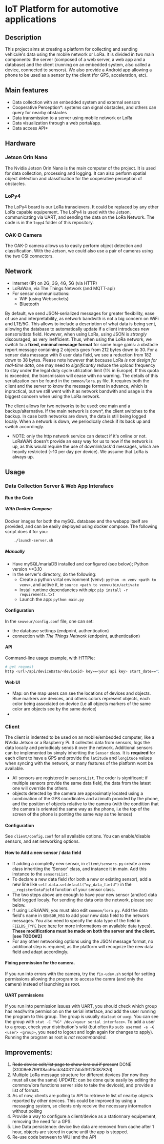 # IoT Platform for automotive applications

## Description
This project aims at creating a platform for collecting and sending vehicule's data using the mobile network or LoRa. It is divided in two main components: the server (composed of a web server, a web app and a database) and the client (running on an embedded system, also called a device, connected to sensors).
We also provide a Android app allowing a phone to be used as a sensor by the client (for GPS, acceleration, etc).

## Main features
- Data collection with an embedded system and external sensors
- Cooperative Perception*: systems can signal obstacles, and others can query for nearby obstacles
- Data transmission to a server using mobile network or LoRa
- Data visualization through a web portal/app.
- Data access API*

## Hardware

### Jetson Orin Nano
The Nvidia Jetson Orin Nano is the main computer of the project. It is used for data collection, processing and logging. It can also perform spatial object detection and classification for the cooperative perception of obstacles.

### LoPy4
The LoPy4 board is our LoRa transcievers. It could be replaced by any other LoRa capable equipement.
The LoPy4 is used with the Jetson, communicating via UART, and sending the data on the LoRa Network. The code is in the `lopy4` folder of this repository.

### OAK-D Camera 
The OAK-D camera allows us to easily perform object detection and classification. With the Jetson, we could also use a pair of cameras using the two CSI connectors.

## Network

- Internet (IP) on 2G, 3G, 4G, 5G (via HTTP)
- LoRaWan,  via The Things Network (and MQTT-api)
- For sensor communications:
    - WiF (using Websockets)
    - Bluetooth

By default, we send JSON-serialized messages for greater flexibility, ease of use and interpretability, as network bandwith is not a big concern on WiFi and LTE/5G. This allows to include a description of what data is being sent, allowing the database to automatically update if a client introduces new sensors/data field.
However, when using LoRa, using JSON is *strongly* discouraged, as very inefficient.
Thus, when using the LoRa network, we switch to a **fixed, minimal message format** for some huge gains: a obstacle report message containing 2 objects goes from 212 bytes down to 30. For a sensor data message with 8 user data field, we see a reduction from 182 down to 38 bytes.
Please note however that because LoRa *is not design for real-time data*, one may need to *significantly* reduce the upload frequency to stay under the legal duty cycle utilization limit (1% in Europe). If this quota is exceeded, the transmission will cease with no warning.
The details of this serialization can be found in the `common/lora.py` file. It requires both the client and the server to know the message format in advance, which is inpractical, but we still went with it as network bandwith and usage is the biggest concern when using the LoRa network.

The client allows for two networks to be used: one main and a backup/alternative. If the main network is down*, the client switches to the backup. In case both networks are down, the data is still being logged localy. When a network is down, we periodicaly check if its back up and switch accordingly.

* NOTE: only the http network service can detect if it's online or not. LoRaWAN doesn't provide an easy way for us to now if the network is up, as this would require the use of downlink/ack'd messages, which are heavily restricted (~10 per day per device). We assume that LoRa is always up.

## Usage
### Data Collection Server & Web App Interaface
#### Run the Code
##### With Docker Compose
Docker images for both the mySQL database and the webapp itself are provided, and can be easily deployed using docker compose. The following script does it for you:
```bash
    ./launch-server.sh
```
##### Manually
- Have mySQL/mariaDB installed and configured (see below); Python version >=3.10
- In the server's directory, do the following:
    - Create a python virtal environment (venv): `python -m venv <path to venv>`, and active it, ie `source <path to venv>/bin/activate`
    - Install runtime dependancies with pip: `pip install -r requirements.txt`
    - Launch the app: `python main.py`

#### Configuration
In the `seuveur/config.conf` file, one can set:
- the database settings (endpoint, authentication)
- connection with *The Things Network* (endpoint, authentication)

#### API
Command-line usage example, with HTTPie:
```sh
# get request
http <url>/api/deviceData/<deviceid> key==<your api key> start_date=="2025-01-01 00:00:00"
```

#### Web UI     
- Map: on the map users can see the locations of devices and objects. Blue markers are devices, and others colors represent objects, each color being associated on device (i.e all objects markers of the same color are objects see by the same device)
- 

### Client
The client is indented to be used on an mobile/embedded computer, like a NVidia Jetson or a Raspberry Pi. It collectes data from sensors, logs the data locally and periodicaly sends it over the network.
Additional sensors can be implemented by simply inheriting the `Sensor` class. It is **required** for each client to have a GPS and provide the `latitude` and `longitude` values when syncing with the network, or many features of the platform wont be available.

- All sensors are registered in `sensorsList`. The order is significant: if multiple sensors provide the same data field, the data from the latest one will override the others. 
- objects detected by the camera are approximatly located using a combination of the GPS coordinates and azimuth provided by the phone, and the position of objects relative to the camera (with the condition that the camera is oriented the same way as the phone, i.e the top of the screen of the phone is ponting the same way as the lenses)

#### Configuration
See `client/config.conf` for all available options. You can enable/disable sensors, and set networking options.

#### How to Add a new sensor / data field
- If adding a completly new sensor, in `client/sensors.py` create a new class inheriting the 'Sensor' class, and instance it in main. Add this instance to the `sensorsList`. 
- To declare a new data field (for both a new or existing sensor), add a new line like `self.data.setdefault("my_data_field")` in the `__registerDataField` function of your sensor class.
- The two steps above are enough to have your new sensor (and/or) data field logged localy. For sending the data onto the network, please see below.
- If using LoRaWAN, you must also edit `common/lora.py`. Add the data field's name in `SENSOR_MSG` to add your new data field to the network messages. You also need to specify the data type of the field in `FIELDS_TYPE` (see [here](https://docs.python.org/3/library/struct.html#format-characters) for more informations on available data types). **These modifications must be made on both the server and the client. [see TODO#2]**
- For any other networking options using the JSON message format, no additional step is required, as the platform will recognize the new data field and adapt accordingly.

#### Fixing permission for the camera.
If you run into errors with the camera, try the `fix-udev.sh` script for setting permissions allowing the program to access the camra (and only the camera) instead of launching as root.

#### UART permissions
If you run into permission issues with UART, you should check which group has read/write permission on the serial interface, and add the user running the program to this group. The group is usually `dialout` or `uucp`. You can see the group with `stat -C "%G" /dev/<your serial interface>`. To add a user to a group, check your distribution's wiki (but often its `sudo usermod -a -G <user> <group>`, you need to logout and login again for changes to apply). Running the program as root is *not recommanded*.


## Improvements:
1. ~~Redo device edit/list page to show lora eui if present~~ DONE (31008e87991f8ac9bcb3403117db5f9f2508782d)
2. Multiple LoRa message structure for different devices (for now they must all use the same) UPDATE: can be done quite easily by editing the common/lora functions server side to take the deviceid, and provide a list of format.
3. As of now, clients are polling to API to retrieve le list of nearby objects reported by other devices. This could be improved by using a messaging system, so clients only receive the necessary information without polling
4. Provide a way to configure a client/device as a stationnary equipement, removing the need for a GPS.
5. Live Data persistence: device live data are removed from cache after 1 hour, objects are stored in cache until the app is stopped.
6. Re-use code between to WUI and the API